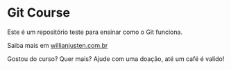 # Git Course


Este é um repositório teste para ensinar como o Git funciona.


Saiba mais em [willianjusten.com.br](http://willianjusten.com.br)



Gostou do curso? Quer mais? Ajude com uma doação, até um café é valido!

